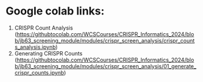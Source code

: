 # Google colab links:

1. CRISPR Count Analysis (https://githubtocolab.com/WCSCourses/CRISPR_Informatics_2024/blob/jb63_screening_module/modules/crispr_screen_analysis/crispr_counts_analysis.ipynb)
2. Generating CRISPR Counts (https://githubtocolab.com/WCSCourses/CRISPR_Informatics_2024/blob/jb63_screening_module/modules/crispr_screen_analysis/01_generate_crispr_counts.ipynb)
